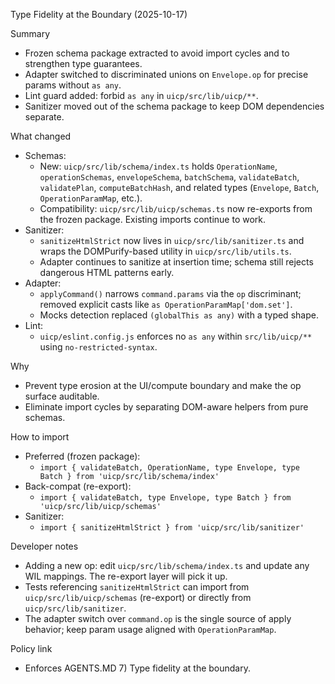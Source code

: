 Type Fidelity at the Boundary (2025-10-17)

Summary
- Frozen schema package extracted to avoid import cycles and to strengthen type guarantees.
- Adapter switched to discriminated unions on `Envelope.op` for precise params without `as any`.
- Lint guard added: forbid `as any` in `uicp/src/lib/uicp/**`.
- Sanitizer moved out of the schema package to keep DOM dependencies separate.

What changed
- Schemas:
  - New: `uicp/src/lib/schema/index.ts` holds `OperationName`, `operationSchemas`, `envelopeSchema`, `batchSchema`, `validateBatch`, `validatePlan`, `computeBatchHash`, and related types (`Envelope`, `Batch`, `OperationParamMap`, etc.).
  - Compatibility: `uicp/src/lib/uicp/schemas.ts` now re-exports from the frozen package. Existing imports continue to work.
- Sanitizer:
  - `sanitizeHtmlStrict` now lives in `uicp/src/lib/sanitizer.ts` and wraps the DOMPurify-based utility in `uicp/src/lib/utils.ts`.
  - Adapter continues to sanitize at insertion time; schema still rejects dangerous HTML patterns early.
- Adapter:
  - `applyCommand()` narrows `command.params` via the `op` discriminant; removed explicit casts like `as OperationParamMap['dom.set']`.
  - Mocks detection replaced `(globalThis as any)` with a typed shape.
- Lint:
  - `uicp/eslint.config.js` enforces no `as any` within `src/lib/uicp/**` using `no-restricted-syntax`.

Why
- Prevent type erosion at the UI/compute boundary and make the op surface auditable.
- Eliminate import cycles by separating DOM-aware helpers from pure schemas.

How to import
- Preferred (frozen package):
  - `import { validateBatch, OperationName, type Envelope, type Batch } from 'uicp/src/lib/schema/index'`
- Back-compat (re-export):
  - `import { validateBatch, type Envelope, type Batch } from 'uicp/src/lib/uicp/schemas'`
- Sanitizer:
  - `import { sanitizeHtmlStrict } from 'uicp/src/lib/sanitizer'`

Developer notes
- Adding a new op: edit `uicp/src/lib/schema/index.ts` and update any WIL mappings. The re-export layer will pick it up.
- Tests referencing `sanitizeHtmlStrict` can import from `uicp/src/lib/uicp/schemas` (re-export) or directly from `uicp/src/lib/sanitizer`.
- The adapter switch over `command.op` is the single source of apply behavior; keep param usage aligned with `OperationParamMap`.

Policy link
- Enforces AGENTS.MD 7) Type fidelity at the boundary.

